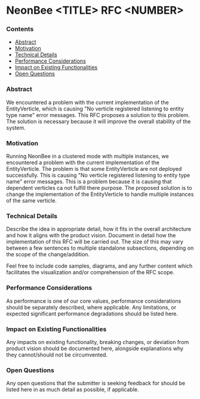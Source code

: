 # NeonBee \<TITLE\> RFC \<NUMBER\>

### Contents
- [Abstract](#abstract)
- [Motivation](#Motivation)
- [Technical Details](#technical-details)
- [Performance Considerations](#performance-considerations)
- [Impact on Existing Functionalities](#impact-on-existing-functionalities)
- [Open Questions](#open-questions)


### Abstract

We encountered a problem with the current implementation of the EntityVerticle, which is causing "No verticle registered listening to entity type name" error messages. This RFC proposes a solution to this problem. The solution is necessary because it will improve the overall stability of the system.

### Motivation

Running NeonBee in a clustered mode with multiple instances, we encountered a problem with the current implementation of the EntityVerticle. The problem is that some EntityVerticle are not deployed successfully. This is causing "No verticle registered listening to entity type name" error messages. This is a problem because it is causing that dependent verticles ca not fulfill there purpose. The proposed solution is to change the implementation of the EntityVerticle to handle multiple instances of the same verticle.

### Technical Details

Describe the idea in appropriate detail, how it fits in the overall architecture and how it aligns with the product vision.
Document in detail how the implementation of this RFC will be carried out.
The size of this may vary between a few sentences to multiple standalone subsections, depending on the scope of the change/addition.

Feel free to include code samples, diagrams, and any further content which facilitates the visualization and/or comprehension of the RFC scope.

### Performance Considerations

As performance is one of our core values, performance considerations should be separately described, where applicable.
Any limitations, or expected significant performance degradations should be listed here.

### Impact on Existing Functionalities

Any impacts on existing functionality, breaking changes, or deviation from product vision should be documented here, alongside explanations why they cannot/should not be circumvented.

### Open Questions

Any open questions that the submitter is seeking feedback for should be listed here in as much detail as possible, if applicable.